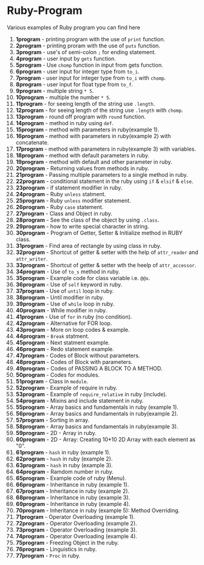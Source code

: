 # Ruby-Program
Various examples of Ruby program you can find here

1. **1program** - printing program with the use of `print` function.
2. **2program** - printing proram with the use of `puts` function.
3. **3program** - use's of semi-colon `;` for ending statement.
4. **4program** - user input by `gets` function.
5. **5program** - Use `chomp` function in input from gets function.
6. **6program** - user input for integer type from `to_i`.
7. **7program** - user input for integer type from `to_i` with `chomp`.
8. **8program** - user input for float type from `to_f`.
9. **9program** - multiple string `* 5`.
10. **10program** - multiple the number `* 5`.
11. **11program** - for seeing length of the string use `.length`.
12. **12program** - for seeing length of the string use `.length` with `chomp`.
13. **13program** - round off program with `round` function.
14. **14program** - method in ruby using `def`.
15. **15program** - method with parameters in ruby(example 1).
16. **16program** - method with parameters in ruby(example 2) with concatenate.
17. **17program** - method with parameters in ruby(example 3) with variables.
18. **18program** - method with default parameters in ruby.
19. **19program** - method with default and other parameter in ruby.
20. **20program** - Returning values from methods in ruby.
21. **21program** - Passing multiple parameters to a single method in ruby.
22. **22program** - conditional statement in the ruby using `if` & `elsif` & `else`.
23. **23program** - if statement modifier in ruby.
24. **24program** - Ruby `unless` statment.
25. **25program** - Ruby `unless` modifier statement.
26. **26program** - Ruby `case` statement.
27. **27program** - Class and Object in ruby.
28. **28program** - See the class of the object by using `.class`.
29. **29program** - how to write special character in string.
30. **30program** - Program of Getter, Setter & Initialize method in RUBY class.
31. **31program** - Find area of rectangle by using class in ruby.
32. **32program** - Shortcut of getter & setter with the help of `attr_reader` and `attr_writer`.
33. **33program** - Shortcut of getter & setter wth the heelp of `attr_accessor`.
34. **34program** - Use of `to_s` method in ruby.
35. **35program** - Example code for class variable i.e. `@@x`.
36. **36program** - Use of `self` keyword in ruby.
37. **37program** - Use of `until` loop in ruby.
38. **38program** - Until modifier in ruby.
39. **39program** - Use of `while` loop in ruby.
40. **40program** - While modifier in ruby.
41. **41program** - Use of `for` in ruby (no condition).
42. **42program** - Alternative for FOR loop.
43. **43program** - More on loop codes & example.
44. **44program** - `Break` statment.
45. **45program** - Next statment example.
46. **46program** - Redo statement example.
47. **47program** - Codes of Block without parameters.
48. **48program** - Codes of Block with parameters.
49. **49program** - Codes of PASSING A BLOCK TO A METHOD.
50. **50program** - Codes for modules.
51. **51program** - Class in `module`.
52. **52program** - Example of require in ruby.
53. **53program** - Example of `require_relative` in ruby (include).
54. **54program** - Mixins and include statement in ruby.
55. **55program** - Array basics and fundamentals in ruby (example 1).
56. **56program** - Array basics and fundamentals in ruby(example 2).
57. **57program** - Sorting in array.
58. **58program** - Array basics and fundamentals in ruby(example 3).
59. **59program** - 2D - Array in ruby.
60. **60program** - 2D - Array: Creating 10*10 2D Array with each element as "0".
61. **61program** - `hash` in ruby (example 1).
62. **62program** - `hash` in ruby (example 2).
63. **63program** - `hash` in ruby (example 3).
64. **64program** - Ramdom number in ruby.
65. **65program** - Example code of ruby (Menu).
66. **66program** - Inheritance in ruby (example 1).
67. **67program** - Inheritance in ruby (example 2).
68. **68program** - Inheritance in ruby (example 3). 
69. **69program** - Inheritance in ruby (example 4). 
70. **70program** - Inheritance in ruby (example 5): Method Overriding.
71. **71program** - Operator Overloading (example 1).
72. **72program** - Operator Overloading (example 2).
73. **73program** - Operator Overloading (example 3).
74. **74program** - Operator Overloading (example 4).
75. **75program** - Freezing Object in the ruby.
76. **76program** - Linguistics in ruby.
77. **77program** - `Proc` in ruby.